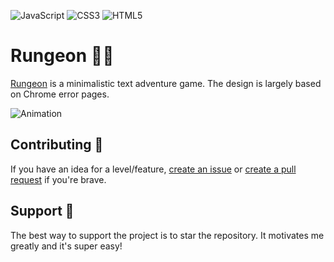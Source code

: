 ![JavaScript](https://img.shields.io/badge/javascript-%23323330.svg?style=for-the-badge&logo=javascript&logoColor=%23F7DF1E)
![CSS3](https://img.shields.io/badge/css3-%231572B6.svg?style=for-the-badge&logo=css3&logoColor=white)
![HTML5](https://img.shields.io/badge/html5-%23E34F26.svg?style=for-the-badge&logo=html5&logoColor=white)

# Rungeon 🏃‍♂️
[Rungeon](https://devkennyy.github.io/rungeon/) is a minimalistic text adventure game. The design is largely based on Chrome error pages.

![Animation](https://user-images.githubusercontent.com/105208736/177251107-da55dc8f-79cc-4a82-94a0-2608f743ef99.gif)

## Contributing 📙
If you have an idea for a level/feature, [create an issue](https://github.com/devkennyy/rungeon/issues) or [create a pull request](https://github.com/devkennyy/rungeon/pulls) if you're brave.

## Support 💖
The best way to support the project is to star the repository. It motivates me greatly and it's super easy!
